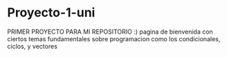 # Proyecto-1-uni
 PRIMER PROYECTO PARA MI REPOSITORIO :)
 pagina de bienvenida con ciertos temas fundamentales sobre programacion como los condicionales, ciclos, y vectores
